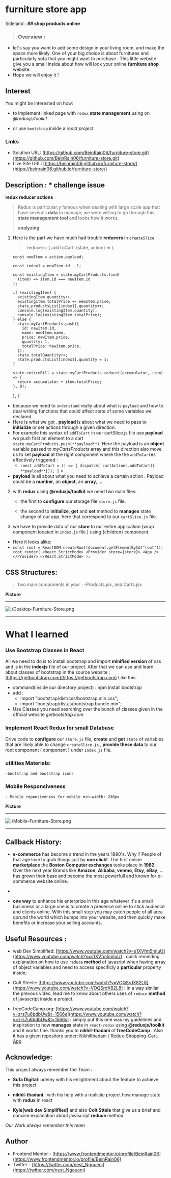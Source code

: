 # furniture store app

Sideland : **## shop products online**

> ### Overview :

- let's say you want to add some design in your living room, and make the space more likely. One of your big choice is about furnitures and particularly sofa that you might want to purchase . This little website give you a small inside about how will look your online **furniture shop** website.
- Hope we will enjoy it !

## Interest

You might be interested on how:

- to implement linked page with `redux` **state management** using on _@reduxjs/toolkit_

- or use `bootstrap` inside a _react project_

### Links

- Solution URL: [https://github.com/BeinRain06/furniture-store.git](https://github.com/BeinRain06/furniture-store.git)
- Live Site URL: [https://beinrain06.github.io/furniture-store/](https://beinrain06.github.io/furniture-store/)

## Description : \* challenge issue

**redux reducer actions**

> Redux is particular;y famous when dealing with large scale app that have severals **data** to manage, we were willing to go through this **state management tool** and looks how it works.
>
> **analyzing**

1.  Here is the part we have much had trouble **reducers** in `createSlice`

    > `reducers: {
    > addToCart: (state, action) => {

        const newItem = action.payload;

        const index1 = newItem.id - 1;

        const existingItem = state.myCartProducts.find(
          (item) => item.id === newItem.id
        );

        if (existingItem) {
          existingItem.quantity++;
          existingItem.totalPrice += newItem.price;
          state.productsList[index1].quantity++;
          console.log(existingItem.quantity);
          console.log(existingItem.totalPrice);
        } else {
          state.myCartProducts.push({
            id: newItem.id,
            name: newItem.name,
            price: newItem.price,
            quantity: 1,
            totalPrice: newItem.price,
          });
          state.totalQuantity++;
          state.productsList[index1].quantity = 1;
        }

        state.entireBill = state.myCartProducts.reduce((accumulator, item) => {
          return accumulator + item.totalPrice;
        }, 0);

    },
    }`

    >

- because we need to `understand` really about what is `payload` and how to deal writing functions that could affect state of some variables we declared.
- Here is what we got . **payload** is about what we need to pass to **initialize** or set actions through a given direction.
- For example this syntax of `addToCart` in our cartSlice.js file use **payload** we push first an element to a cart `state.myCartProducts.push(**payload**)`. Here the payload is an **object** variable passed to _myCartsProducts_ array and this direction also move us to set **payload** at the right component **<Product/>** where the the `addToCart`es effectively triggered :
  - `const addToCart = () => {
 dispatch( cartActions.addToCart({ **payload**}));
}` >
- **payload** is all about what you need to achieve a certain action . Payload could be a **number**, an **object**, an **array**, ...

>

2.  with **redux** using **@reduxjs/toolkit** we need two main files:

    - the first to **configure** our storage file `store.js` file.
      >
    - the second to **initialize**, **get** and **set** method to **manages** state change of our app. here that correspond to our `cartSlice.js` file.

>

3.  we have to provide data of our **store** to our entire application (wrap <App/> component located in `index.js` file ) using <Provider>{children}<Provider/> component.

- Here it looks alike:
- `const root = ReactDOM.createRoot(document.getElementById("root"));
root.render(
  <React.StrictMode>
    <Provider store={store}>
      <App />
    </Provider>
  </React.StrictMode>
);`

## CSS Structures:

> two main components in your <App/>:
> -Products.jsx, and Carts.jsx

**Picture**

---

![./Desktop-Furniture-Store.png](./Desktop-Furniture-Store.png)

---

# What I learned

### Use Bootstrap Classes in React

All we need to do is to install bootstrap and import **minified version** of css and js in the **indexjs** file of our project.
After that we can use and learn about classes of bootstrap in the source website : [https://getbootstrap.com](https://getbootstrap.com)
Like this:

- command(inside our directory project) : npm install bootstrap
- add :
  - import "bootstrap/dist/css/bootstrap.min.css";
  - import "bootstrap/dist/js/bootstrap.bundle.min";
- Use Classes you need searching over the bunch of classes given in the official website _getbootstrap.com_

### Implement React Redux for small Database

Drive code to **configure** our `store.js` file, **create** and **get** `state` of variables that are likely able to change `createSlice.js` , **provide these data** to our root component (<App/> component ) under `index.js` file.

### utilities Materials:

    -bootstrap and bootstrap icons

### Mobile Responsiveness

    - Mobile reponsiveness for mobile min-width: 230px

**Picture**

---

![./Mobile-Furniture-Store.png](./Mobile-Furniture-Store.png)

---

## Callback History:

- **e-commerce** has become a trend in the years 1990's. Why ? People of that age love to grab things just by **one click!**. The first online **marketplace** the **Boston Computer exchanges** tooks place in **1982**. Over the next year Brands like **Amazon**, **Alibaba**, **venmo**, **Etsy**, **eBay**, ... has grown their base and become the most powerfull and known for e-commerce website online.
- >
- **one way** to enhance his enterprize in this age whatever it's a small businness or a large one is to create a presence online to stick audience and clients online. With this small step you may catch people of all area qorund the world which bumps into your website, and then quickly make benefits or increase your selling accounts.

## Useful Resources :

- web Dev Simplified: [https://www.youtube.com/watch?v=s1XVfm5mIuU](https://www.youtube.com/watch?v=s1XVfm5mIuU) : quick reminding explanation on how to use `reduce` **method** of javasript when having array of object variables and need to access specificly a **particular** property inside;

  >

- Colt Steele: [https://www.youtube.com/watch?v=VOQSrdX82L8](https://www.youtube.com/watch?v=VOQSrdX82L8) : in a way similar the prevous video, lead me to know about others uses of `reduce` **method** of javascript inside a project.

  >

- freeCodeCamp.org: [https://www.youtube.com/watch?v=zrs7u6bdbUw&t=1566s](https://www.youtube.com/watch?v=zrs7u6bdbUw&t=1566s) : simply put this one was my guidelines and inspiration to how **manages** state in `react-redux` using **@reduxjs/toolkit** and it works fine. thanks you to **nikhil-thadani** of **freeCodeCamp** . Also it has a given repository under: [Nikhilthadani /
  Redux-Shopping-Cart-App](https://github.com/Nikhilthadani/Redux-Shopping-Cart-App)

## Acknowledge:

This project always remember the Team :

- **Sufa Digital**: udemy with his enlightment about the feature to achieve this project
  >
- **nikhil-thadani** : with his help with a realistic project how manage state with **redux** in react
  >
- **Kyle[web dev Simpliflied]** and also **Colt Sttele** that give us a brief and concise explanation about javascript **reduce** method.

_Our Work always remember this team_

## Author

- Frontend Mentor - [https://www.frontendmentor.io/profile/BeinRain06](https://www.frontendmentor.io/profile/BeinRain06)
- Twitter - [https://twitter.com/nest_Ngoueni](https://twitter.com/nest_Ngoueni)
